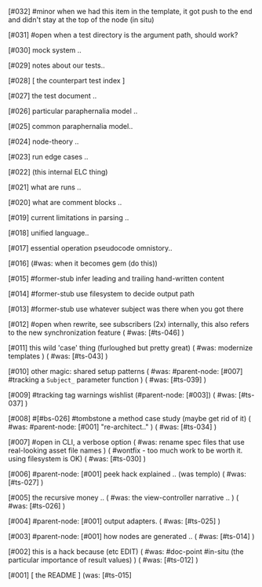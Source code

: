 [#032] #minor when we had this item in the template, it got push to
             the end and didn't stay at the top of the node (in situ)

[#031] #open when a test directory is the argument path, should work?

[#030]       mock system ..

[#029]       notes about our tests..

[#028]       [ the counterpart test index ]

[#027]       the test document ..

[#026]       particular paraphernalia model ..

[#025]       common paraphernalia model..

[#024]       node-theory ..

[#023]       run edge cases ..

[#022]       (this internal ELC thing)

[#021]       what are runs ..

[#020]       what are comment blocks ..

[#019]       current limitations in parsing ..

[#018]       unified language..

[#017]       essential operation pseudocode omnistory..

[#016]       (#was: when it becomes gem (do this))

[#015] #former-stub infer leading and trailing hand-written content

[#014] #former-stub use filesystem to decide output path

[#013] #former-stub use whatever subject was there when you got there

[#012] #open when rewrite, see subscribers (2x)
             internally, this also refers to the new synchronization feature
             ( #was: [#ts-046] )

[#011]       this wild 'case' thing (furloughed but pretty great)
             ( #was: modernize templates )
             ( #was: [#ts-043] )

[#010]       other magic: shared setup patterns
             ( #was: #parent-node: [#007] #tracking a `Subject_` parameter function )
             ( #was: [#ts-039] )

[#009]       #tracking tag warnings wishlist (#parent-node: [#003])
             ( #was: [#ts-037] )

[#008]       #[#bs-026] #tombstone a method case study (maybe get rid of it)
             ( #was: #parent-node: [#001] "re-architect.." )
             ( #was: [#ts-034] )

[#007] #open in CLI, a verbose option
             ( #was: rename spec files that use real-looking asset file names )
             ( #wontfix - too much work to be worth it. using filesystem is OK)
             ( #was: [#ts-030] )


[#006]       #parent-node: [#001] peek hack explained .. (was templo)
             ( #was: [#ts-027] )

[#005]       the recursive money ..
             ( #was: the view-controller narrative .. )
             ( #was: [#ts-026] )


[#004]       #parent-node: [#001] output adapters.
             ( #was: [#ts-025] )

[#003]       #parent-node: [#001] how nodes are generated ..
             ( #was: [#ts-014] )

[#002]       this is a hack because (etc EDIT)
             ( #was: #doc-point #in-situ (the particular importance of result values) )
             ( #was: [#ts-012] )

[#001]       [ the README ]
             (was: [#ts-015]
